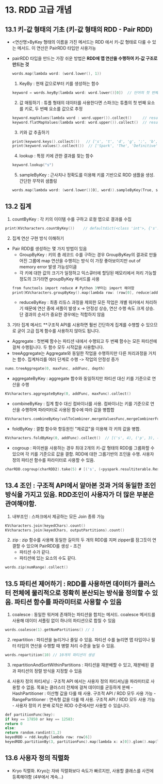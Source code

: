 # 13. RDD 고급 개념

## 13.1 키-값 형태의 기초 (키-값 형태의 RDD - Pair RDD)
- <연산명>ByKey 형태의 이름을 가진 메서드는 RDD 에서 키-값 형태로 다룰 수 있는 메서드. 이 연산은 PairRDD 타입만 사용가능
- pairRDD 타입을 만드는 가장 쉬운 방법은 **RDD에 맵 연산을 수행하여 키-값 구조로 만드는 것**
  ``` C
  words.map(lambda word: (word.lower(), 1))
  ```
  
  1. KeyBy : 현재 값으로부터 키를 생성하는 함수 
  ``` C
  keyword = words.keyBy(lambda word: word.lower()[0])  // 단어의 첫 번째 문자를 키로 만들어 RDD를 생성
  ```
  2. 값 매핑하기 : 튜플 형태의 데이터를 사용한다면 스파크는 튜플의 첫 번째 요소를 키로, 두 번째 요소를 값으로 추정
  ``` C
  keyword.mapValues(lambda word : word.upper()).collect()     // result -> ('s', 'SPARK'), ('t', 'THE')..
  keyword.flatMapValues(lambda word: word.upper()).collect()  // result ->  ('s', 'S'), ('s', 'P'), ('s', 'A')...  
  ```
  3. 키와 값 추출하기
  ``` C
  print(keyword.keys().collect())   // ['s', 't', 'd', 'g', ':', 'b', 'd', 'p', 'm', 's']
  print(keyword.values().collect())  // ['Spark', 'The', 'Definitive', 'Guide', ':', 'Big', 'Data', 'Processing', 'Made', 'Simple']
  ```
  4. lookup : 특정 키에 관한 결과를 찾는 함수
  ``` C
  keyword.lookup("s")
  ```
  5. sampleByKey : 근사치나 정확도를 이용해 키를 기반으로 RDD 샘플을 생성. 간단한 무작위 샘플링
  ``` C
  words.map(lambda word: (word.lower()[O], word)).sampleByKey(True, sampleMap, 6).collect()
  ```
  
## 13.2 집계

1. countByKey : 각 키의 이이템 수를 구하고 로컬 맵으로 결과를 수집
``` C
print(KVcharacters.countByKey())    // defaultdict(<class 'int'>, {'s': 4, 'p': 3, 'a': 4,...
```

2. 집계 연산 구현 방식 이해하기
- Pair RDD를 생성하는 몇 가지 방법이 있음
  - GroupByKey : 키의 총 레코드 수를 구하는 경우 GroupByKey의 결과로 만들어진 그룹에 map 연산을 수행히는 방식 이 가장 좋아보이지만 out of memory error 발생 가능성이큼
  - 각 키에 대한 값의 크기가 일정하고 익스큐터에 할딩된 메모리에서 처리 가능할 정도의 크기라면 groupByKey 메서드를 사용
  ``` C
  from functools import reduce # Python 3부터는 import 해야함
  print(KVcharacters.groupByKey().map(lambda row: (row[0], reduce(addFunc, row[1]))).collect())
  ```
  - reduceByKey : 최종 리듀스 과정을 제외한 모든 작업은 개별 워커에서 처리하기 때문에 연산 중에 셔플이 발생 x -> 안정성 상승, 연산 수행 속도 크게 상승. 단 결과의 순서가 중요한 경우에는 적합하지 않음


3. 기타 집계 메서드 **구조적 API를 시용하면 훨씬 간단하게 집계를 수행할 수 있으므로 굳이 고급 집계 함수를 사용하지 않아도 됩니다.
  - Aggregate : 첫번째 함수는 파티션 내에서 수행되고 두 번째 함수는 모든 파티션에 걸쳐 수행됩니다. 두 함수 모두 시작값을 사용합니다.
  - treeAggregate는 Aggregate와 동일한 작업을 수행하지만 다른 처리과정을 거치는 함수. 집계처리를 여러 단계로 수행 -> 작업의 안정성 증가
  ``` C
  nums.treeAggregate(0, maxFunc, addFunc, depth)
  ```
  - aggregateByKey : aggregate 함수와 동일하지만 파티션 대신 키를 기준으로 연산을 수행
  ``` C
  KVcharacters.aggregateByKey(0, addFunc, maxFunc).collect()
  ```
  - combineByKey : 집계 함수 대신 컴바이너를 사용. 컴바이너는 키를 기준으로 연산을 수행하며 파라미터로 사용된 함수에 따라 값을 병합합
  ``` C
  KVcharacters.combineByKey(valToCombiner,mergeValuesFunc,mergeCombinerFunc,outputPartitions).collect() // [('s', [1, 1, 1, 1]), ('d', [1, 1, 1, 1]), ...
  ```
  - foldByKey : 결합 함수와 항등원인 "제로값"을 이용해 각 키의 값을 병합.
  ``` C
  KVcharacters.foldByKey(0, addFunc).collect()  // [('s', 4), ('p', 3), ('r', 2), ('h', 1), ('d', 4), ('i', 7)...
  ```
  - cogroup : 파이썬을 사용하는 경우 최대 2개의 키-값 형태의 RDD를 그룹화할 수 있으며 각 키를 기준으로 값을 결합. RDD에 대한 그룹기반의 조인을 수행. 사용자 정의 파티션 함수를 파라미터로 사용할 수 있음. 
  ``` C
  charRDD.cogroup(charRDD2).take(5) # [('s', (<pyspark.resultiterable.ResultIterable object at 0x7f46e92a3110>, <pyspark.resultiterable.ResultIterable object at 0x7f46e92a3bd0>)), ('p',...
  ```

## 13.4 조인 : 구조적 API에서 알아본 것과 거의 동일한 조인 방식을 가지고 있음. RDD조인이 사용자가 더 많은 부분은 관여해야함.

  1. 내부조인 : 스파크에서 제공하는 모든 Join 종류 가능
  ``` C
  KVcharacters.join(keyedChars).count()
  KVcharacters.join(keyedChars, outputPartitions).count()
  ```
  2. zip : zip 함수를 사용해 동일한 길이의 두 개의 RDD를 지퍼 zipper를 잠그듯이 연결할 수 있으며 PairRDD를 생성
    - 조건
      - 파티션 수가 같다.
      - 파티션에 있는 요소의 수도 같다.
  ``` C
  words.zip(numRange).collect()
  ```

## 13.5 파티션 제어하기 : RDD를 사용하면 데이터가 클러스터 전체에 물리적으로 정확히 분산되는 방식을 정의할 수 있음. 파티션 함수를 파라미터로 사용할 수 있음

  1. coalesce : 동일한 워커에 존재하는 파티션을 합치는 메서드. coalesce 메서드를 사용해 데이터 셔플링 없이 하나의 파티션으로 합칠 수 있음
  ``` C
  words.coalesce(1).getNumPartitions() // 1
  ```
  2. repartition : 파티션을 늘리거나 줄일 수 있음. 파티션 수를 늘리면 맵 타입이나 필터 타입의 연산을 수행할 때 병렬 처리 수준을 높일 수 있음.
  ``` C
  words.repartition(10) // 10개의 파티션이 생성
  ```
  3. repartitionAndSortWithinPartitions : 파티션을 재분배할 수 있고, 재분배된 결과 파티션의 정렬 방식을 지정할 수 있음

  4. 사용자 정의 파티셔닝 : 구조적 API 에서는 사용자 정의 파티셔닝을 파라미터로 사용할 수 없음. 목표는 클러스터 전체에 걸쳐 데이터를 균등하게 분배
    - HashPartitioner  : 이산형 값을 다룰 때 사용. 구조적 API / RDD 모두 사용 가능
    - RangePartitioner : 연속형 값을 다룰 때 사용. 구조적 API / RDD 모두 사용 가능
    - 사용자 정의 키 분배 로직은 RDD 수준에서만 사용할 수 있습니다.
``` C
def partitionFunc(key):
if key == 17850 or key == 12583:
return 0
else:
return random.randint(1,2)
keyedRDD = rdd.keyBy(lambda row: row[6])
keyedRDD.partitionBy(3, partitionFunc).map(lambda x: x[0]).glom().map(lambda x: len(set(x))).take(5)
```

## 13.6 사용자 정의 직렬화
- Kryo 직렬화. Kryo는 자바 직렬화보다 속도가 빠르지만, 사용할 클래스를 사전에 등록해야함 (4부에서 계속...)



